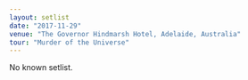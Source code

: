 ```yaml
---
layout: setlist
date: "2017-11-29"
venue: "The Governor Hindmarsh Hotel, Adelaide, Australia"
tour: "Murder of the Universe"
---
```


No known setlist.

